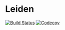 # Leiden

[![Build Status](https://travis-ci.com/bicycle1885/Leiden.jl.svg?branch=master)](https://travis-ci.com/bicycle1885/Leiden.jl)
[![Codecov](https://codecov.io/gh/bicycle1885/Leiden.jl/branch/master/graph/badge.svg)](https://codecov.io/gh/bicycle1885/Leiden.jl)
